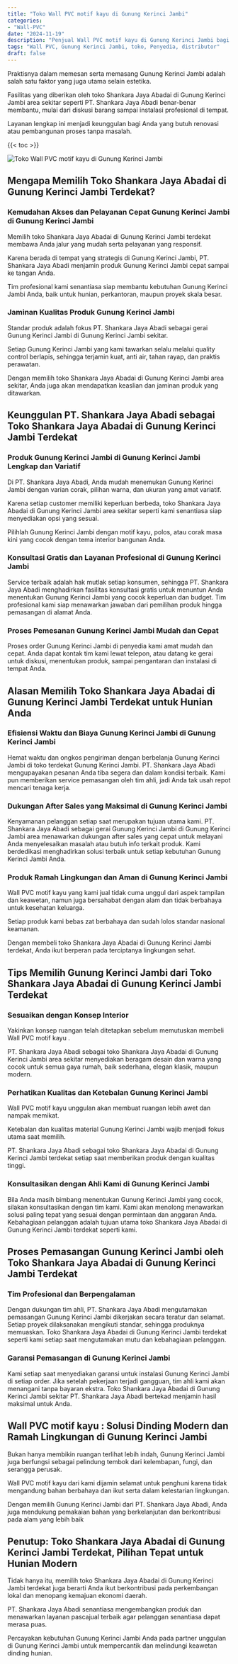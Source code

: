 ```yaml
---
title: "Toko Wall PVC motif kayu di Gunung Kerinci Jambi"
categories: 
- "Wall-PVC"
date: "2024-11-19"
description: "Penjual Wall PVC motif kayu di Gunung Kerinci Jambi bagi tempat tinggal, kantor, serta ritel. Material unggulan, pilihan motif, warna elegan, beserta servis instalasi ditangani oleh teknisi profesional dan kepastian resmi!|Layanan penyediaan Wall PVC motif kayu di Gunung Kerinci Jambi bagi kebutuhan rumah, kantor, maupun toko, dengan material terbaik dan penempatan oleh tenaga ahli berpengalaman serta jaminan resmi.|Solusi Wall PVC motif kayu di Gunung Kerinci Jambi yang terbukti untuk rumah, office, serta ritel, dengan panel terbaik dan penempatan oleh tim ahli serta kepastian resmi.|Penjualan Wall PVC motif kayu di Gunung Kerinci Jambi untuk tempat tinggal, perkantoran, dan toko, dengan produk unggulan dan instalasi dikerjakan oleh teknisi profesional, dilengkapi dengan jaminan resmi.}"
tags: "Wall PVC, Gunung Kerinci Jambi, toko, Penyedia, distributor"
draft: false
---
```


Praktisnya dalam memesan serta memasang Gunung Kerinci Jambi adalah salah satu faktor yang juga utama selain estetika.

Fasilitas yang diberikan oleh toko Shankara Jaya Abadai di Gunung Kerinci Jambi area sekitar seperti PT. Shankara Jaya Abadi benar-benar membantu, mulai dari diskusi barang sampai instalasi profesional di tempat.

Layanan lengkap ini menjadi keunggulan bagi Anda yang butuh renovasi atau pembangunan proses tanpa masalah.

{{< toc >}}

![Toko Wall PVC motif kayu di Gunung Kerinci Jambi](/images/Wall-PVC/Toko-Wall-PVC-motif-kayu-di-Gunung-Kerinci-Jambi.png)


## Mengapa Memilih Toko Shankara Jaya Abadai di Gunung Kerinci Jambi Terdekat?

### Kemudahan Akses dan Pelayanan Cepat Gunung Kerinci Jambi di Gunung Kerinci Jambi

Memilih toko Shankara Jaya Abadai di Gunung Kerinci Jambi terdekat membawa Anda jalur yang mudah serta pelayanan yang responsif.

Karena berada di tempat yang strategis di Gunung Kerinci Jambi, PT. Shankara Jaya Abadi menjamin produk Gunung Kerinci Jambi cepat sampai ke tangan Anda.

Tim profesional kami senantiasa siap membantu kebutuhan Gunung Kerinci Jambi Anda, baik untuk hunian, perkantoran, maupun proyek skala besar.

### Jaminan Kualitas Produk Gunung Kerinci Jambi

Standar produk adalah fokus PT. Shankara Jaya Abadi sebagai gerai Gunung Kerinci Jambi di Gunung Kerinci Jambi sekitar.

Setiap Gunung Kerinci Jambi yang kami tawarkan selalu melalui quality control berlapis, sehingga terjamin kuat, anti air, tahan rayap, dan praktis perawatan.

Dengan memilih toko Shankara Jaya Abadai di Gunung Kerinci Jambi area sekitar, Anda juga akan mendapatkan keaslian dan jaminan produk yang ditawarkan.

## Keunggulan PT. Shankara Jaya Abadi sebagai Toko Shankara Jaya Abadai di Gunung Kerinci Jambi Terdekat

### Produk Gunung Kerinci Jambi di Gunung Kerinci Jambi Lengkap dan Variatif

Di PT. Shankara Jaya Abadi, Anda mudah menemukan Gunung Kerinci Jambi dengan varian corak, pilihan warna, dan ukuran yang amat variatif.

Karena setiap customer memiliki keperluan berbeda, toko Shankara Jaya Abadai di Gunung Kerinci Jambi area sekitar seperti kami senantiasa siap menyediakan opsi yang sesuai.

Pilihlah Gunung Kerinci Jambi dengan motif kayu, polos, atau corak masa kini yang cocok dengan tema interior bangunan Anda.

### Konsultasi Gratis dan Layanan Profesional di Gunung Kerinci Jambi

Service terbaik adalah hak mutlak setiap konsumen, sehingga PT. Shankara Jaya Abadi menghadirkan fasilitas konsultasi gratis untuk menuntun Anda menentukan Gunung Kerinci Jambi yang cocok keperluan dan budget. Tim profesional kami siap menawarkan jawaban dari pemilihan produk hingga pemasangan di alamat Anda.

### Proses Pemesanan Gunung Kerinci Jambi Mudah dan Cepat

Proses order Gunung Kerinci Jambi di penyedia kami amat mudah dan cepat. Anda dapat kontak tim kami lewat telepon, atau datang ke gerai untuk diskusi, menentukan produk, sampai pengantaran dan instalasi di tempat Anda.

## Alasan Memilih Toko Shankara Jaya Abadai di Gunung Kerinci Jambi Terdekat untuk Hunian Anda

### Efisiensi Waktu dan Biaya Gunung Kerinci Jambi di Gunung Kerinci Jambi

Hemat waktu dan ongkos pengiriman dengan berbelanja Gunung Kerinci Jambi di toko terdekat Gunung Kerinci Jambi. PT. Shankara Jaya Abadi mengupayakan pesanan Anda tiba segera dan dalam kondisi terbaik. Kami pun memberikan service pemasangan oleh tim ahli, jadi Anda tak usah repot mencari tenaga kerja.

### Dukungan After Sales yang Maksimal di Gunung Kerinci Jambi

Kenyamanan pelanggan setiap saat merupakan tujuan utama kami. PT. Shankara Jaya Abadi sebagai gerai Gunung Kerinci Jambi di Gunung Kerinci Jambi area menawarkan dukungan after sales yang cepat untuk melayani Anda menyelesaikan masalah atau butuh info terkait produk. Kami berdedikasi menghadirkan solusi terbaik untuk setiap kebutuhan Gunung Kerinci Jambi Anda.

### Produk Ramah Lingkungan dan Aman di Gunung Kerinci Jambi

 Wall PVC motif kayu  yang kami jual tidak cuma unggul dari aspek tampilan dan keawetan, namun juga bersahabat dengan alam dan tidak berbahaya untuk kesehatan keluarga.

Setiap produk kami bebas zat berbahaya dan sudah lolos standar nasional keamanan.

Dengan membeli toko Shankara Jaya Abadai di Gunung Kerinci Jambi terdekat, Anda ikut berperan pada terciptanya lingkungan sehat.

## Tips Memilih Gunung Kerinci Jambi dari Toko Shankara Jaya Abadai di Gunung Kerinci Jambi Terdekat

### Sesuaikan dengan Konsep Interior 

Yakinkan konsep ruangan telah ditetapkan sebelum memutuskan membeli  Wall PVC motif kayu .

PT. Shankara Jaya Abadi sebagai toko Shankara Jaya Abadai di Gunung Kerinci Jambi area sekitar menyediakan beragam desain dan warna yang cocok untuk semua gaya rumah, baik sederhana, elegan klasik, maupun modern.

### Perhatikan Kualitas dan Ketebalan Gunung Kerinci Jambi

 Wall PVC motif kayu  unggulan akan membuat ruangan lebih awet dan nampak memikat.

Ketebalan dan kualitas material Gunung Kerinci Jambi wajib menjadi fokus utama saat memilih.

PT. Shankara Jaya Abadi sebagai toko Shankara Jaya Abadai di Gunung Kerinci Jambi terdekat setiap saat memberikan produk dengan kualitas tinggi.

### Konsultasikan dengan Ahli Kami di Gunung Kerinci Jambi

Bila Anda masih bimbang menentukan Gunung Kerinci Jambi yang cocok, silakan konsultasikan dengan tim kami. Kami akan menolong menawarkan solusi paling tepat yang sesuai dengan permintaan dan anggaran Anda. Kebahagiaan pelanggan adalah tujuan utama toko Shankara Jaya Abadai di Gunung Kerinci Jambi terdekat seperti kami.

## Proses Pemasangan Gunung Kerinci Jambi oleh Toko Shankara Jaya Abadai di Gunung Kerinci Jambi Terdekat

### Tim Profesional dan Berpengalaman

Dengan dukungan tim ahli, PT. Shankara Jaya Abadi mengutamakan pemasangan Gunung Kerinci Jambi dikerjakan secara teratur dan selamat. Setiap proyek dilaksanakan mengikuti standar, sehingga produknya memuaskan. Toko Shankara Jaya Abadai di Gunung Kerinci Jambi terdekat seperti kami setiap saat mengutamakan mutu dan kebahagiaan pelanggan.

### Garansi Pemasangan di Gunung Kerinci Jambi

Kami setiap saat menyediakan garansi untuk instalasi Gunung Kerinci Jambi di setiap order. Jika setelah pekerjaan terjadi gangguan, tim ahli kami akan menangani tanpa bayaran ekstra. Toko Shankara Jaya Abadai di Gunung Kerinci Jambi sekitar PT. Shankara Jaya Abadi bertekad menjamin hasil maksimal untuk Anda.

##  Wall PVC motif kayu : Solusi Dinding Modern dan Ramah Lingkungan di Gunung Kerinci Jambi

Bukan hanya membikin ruangan terlihat lebih indah, Gunung Kerinci Jambi juga berfungsi sebagai pelindung tembok dari kelembapan, fungi, dan serangga perusak.

 Wall PVC motif kayu  dari kami dijamin selamat untuk penghuni karena tidak mengandung bahan berbahaya dan ikut serta dalam kelestarian lingkungan.

Dengan memilih Gunung Kerinci Jambi dari PT. Shankara Jaya Abadi, Anda juga mendukung pemakaian bahan yang berkelanjutan dan berkontribusi pada alam yang lebih baik

## Penutup: Toko Shankara Jaya Abadai di Gunung Kerinci Jambi Terdekat, Pilihan Tepat untuk Hunian Modern

Tidak hanya itu, memilih toko Shankara Jaya Abadai di Gunung Kerinci Jambi terdekat juga berarti Anda ikut berkontribusi pada perkembangan lokal dan menopang kemajuan ekonomi daerah.

PT. Shankara Jaya Abadi senantiasa mengembangkan produk dan menawarkan layanan pascajual terbaik agar pelanggan senantiasa dapat merasa puas.

Percayakan kebutuhan Gunung Kerinci Jambi Anda pada partner unggulan di Gunung Kerinci Jambi untuk mempercantik dan melindungi keawetan dinding hunian.
